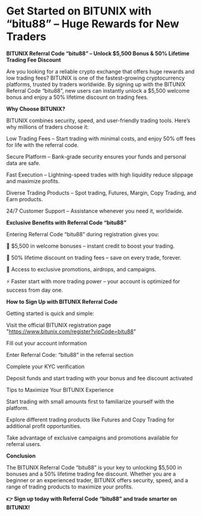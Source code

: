 # Get Started on BITUNIX with “bitu88” – Huge Rewards for New Traders

**BITUNIX Referral Code “bitu88” – Unlock $5,500 Bonus & 50% Lifetime Trading Fee Discount**

Are you looking for a reliable crypto exchange that offers huge rewards and low trading fees? BITUNIX is one of the fastest-growing cryptocurrency platforms, trusted by traders worldwide. By signing up with the BITUNIX Referral Code “bitu88”, new users can instantly unlock a $5,500 welcome bonus and enjoy a 50% lifetime discount on trading fees.

**Why Choose BITUNIX?**

BITUNIX combines security, speed, and user-friendly trading tools. Here’s why millions of traders choose it:

Low Trading Fees – Start trading with minimal costs, and enjoy 50% off fees for life with the referral code.

Secure Platform – Bank-grade security ensures your funds and personal data are safe.

Fast Execution – Lightning-speed trades with high liquidity reduce slippage and maximize profits.

Diverse Trading Products – Spot trading, Futures, Margin, Copy Trading, and Earn products.

24/7 Customer Support – Assistance whenever you need it, worldwide.

**Exclusive Benefits with Referral Code “bitu88”**

Entering Referral Code “bitu88” during registration gives you:

🎁 $5,500 in welcome bonuses – instant credit to boost your trading.

💸 50% lifetime discount on trading fees – save on every trade, forever.

🎯 Access to exclusive promotions, airdrops, and campaigns.

⚡ Faster start with more trading power – your account is optimized for success from day one.

**How to Sign Up with BITUNIX Referral Code**

Getting started is quick and simple:

Visit the official BITUNIX registration page "https://www.bitunix.com/register?vipCode=bitu88"

Fill out your account information

Enter Referral Code: “bitu88” in the referral section

Complete your KYC verification

Deposit funds and start trading with your bonus and fee discount activated

Tips to Maximize Your BITUNIX Experience

Start trading with small amounts first to familiarize yourself with the platform.

Explore different trading products like Futures and Copy Trading for additional profit opportunities.

Take advantage of exclusive campaigns and promotions available for referral users.

**Conclusion**

The BITUNIX Referral Code “bitu88” is your key to unlocking $5,500 in bonuses and a 50% lifetime trading fee discount. Whether you are a beginner or an experienced trader, BITUNIX offers security, speed, and a range of trading products to maximize your profits.

**👉 Sign up today with Referral Code “bitu88” and trade smarter on BITUNIX!**
